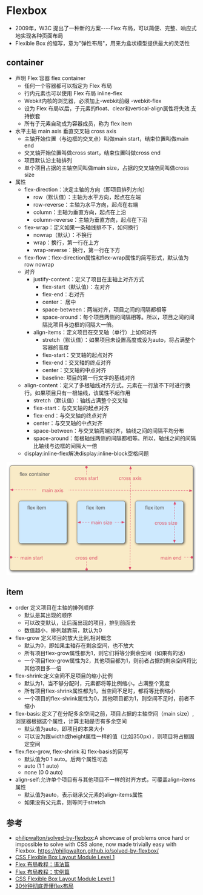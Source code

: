 # Flexbox

* 2009年，W3C 提出了一种新的方案----Flex 布局，可以简便、完整、响应式地实现各种页面布局
* Flexible Box 的缩写，意为"弹性布局"，用来为盒状模型提供最大的灵活性

## container

* 声明 Flex 容器 flex container
    - 任何一个容器都可以指定为 Flex 布局
    - 行内元素也可以使用 Flex 布局 inline-flex
    - Webkit内核的浏览器，必须加上-webkit前缀 -webkit-flex
    - 设为 Flex 布局以后，子元素的float、clear和vertical-align属性将失效.支持嵌套
    - 所有子元素自动成为容器成员，称为 flex item
* 水平主轴 main axis  垂直交叉轴 cross axis
    - 主轴开始位置（与边框的交叉点）叫做main start，结束位置叫做main end
    - 交叉轴开始位置叫做cross start，结束位置叫做cross end
    - 项目默认沿主轴排列
    - 单个项目占据的主轴空间叫做main size，占据的交叉轴空间叫做cross size
* 属性
    - flex-direction：决定主轴的方向（即项目排列方向）
        + row（默认值）：主轴为水平方向，起点在左端
        + row-reverse：主轴为水平方向，起点在右端
        + column：主轴为垂直方向，起点在上沿
        + column-reverse：主轴为垂直方向，起点在下沿
    - flex-wrap：定义如果一条轴线排不下，如何换行
        + nowrap（默认）：不换行
        + wrap：换行，第一行在上方
        + wrap-reverse：换行，第一行在下方
    - flex-flow：flex-direction属性和flex-wrap属性的简写形式，默认值为row nowrap
    - 对齐
        + justify-content：定义了项目在主轴上对齐方式
            * flex-start（默认值）：左对齐
            * flex-end：右对齐
            * center： 居中
            * space-between：两端对齐，项目之间的间隔都相等
            * space-around：每个项目两侧的间隔相等。所以，项目之间的间隔比项目与边框的间隔大一倍。
        + align-items：定义项目在交叉轴（单行）上如何对齐
            * stretch（默认值）：如果项目未设置高度或设为auto，将占满整个容器的高度
            * flex-start：交叉轴的起点对齐
            * flex-end：交叉轴的终点对齐
            * center：交叉轴的中点对齐
            * baseline: 项目的第一行文字的基线对齐
    - align-content：定义了多根轴线对齐方式。元素在一行放不下时进行换行。如果项目只有一根轴线，该属性不起作用
        + stretch（默认值）：轴线占满整个交叉轴
        + flex-start：与交叉轴的起点对齐
        + flex-end：与交叉轴的终点对齐
        + center：与交叉轴的中点对齐
        + space-between：与交叉轴两端对齐，轴线之间的间隔平均分布
        + space-around：每根轴线两侧的间隔都相等。所以，轴线之间的间隔比轴线与边框的间隔大一倍
    - display:inline-flex解决display:inline-block空格问题

![Alt text](../../_static/container-axis.png "Optional title")

## item

* order 定义项目在主轴的排列顺序
    - 默认是其出现的顺序
    - 可以改变默认，让后面出现的项目，排到前面去
    - 数值越小，排列越靠前，默认为0
* flex-grow 定义项目的放大比例,相对概念
    - 默认为0，即如果主轴存在剩余空间，也不放大
    - 所有项目flex-grow属性都为1，则它们将等分剩余空间（如果有的话）
    - 一个项目flex-grow属性为2，其他项目都为1，则前者占据的剩余空间将比其他项目多一倍
* flex-shrink:定义空间不足项目的缩小比例
    - 默认为1，当不够分配时，元素都将等比例缩小，占满整个宽度
    - 所有项目flex-shrink属性都为1，当空间不足时，都将等比例缩小
    - 一个项目的flex-shrink属性为0，其他项目都为1，则空间不足时，前者不缩小
* flex-basis:定义了在分配多余空间之前，项目占据的主轴空间（main size）,浏览器根据这个属性，计算主轴是否有多余空间
    - 默认值为auto，即项目的本来大小
    - 可以设为跟width或height属性一样的值（比如350px），则项目将占据固定空间
* flex:flex-grow, flex-shrink 和 flex-basis的简写
    - 默认值为0 1 auto。后两个属性可选
    - auto (1 1 auto)
    - none (0 0 auto)
* align-self:允许单个项目有与其他项目不一样的对齐方式，可覆盖align-items属性
    - 默认值为auto，表示继承父元素的align-items属性
    - 如果没有父元素，则等同于stretch

## 参考

* [philipwalton/solved-by-flexbox](https://github.com/philipwalton/solved-by-flexbox):A showcase of problems once hard or impossible to solve with CSS alone, now made trivially easy with Flexbox. https://philipwalton.github.io/solved-by-flexbox/
* [CSS Flexible Box Layout Module Level 1](https://www.w3.org/TR/css-flexbox-1/)
* [Flex 布局教程：语法篇](https://www.ruanyifeng.com/blog/2015/07/flex-grammar.html)
* [Flex 布局教程：实例篇](https://www.ruanyifeng.com/blog/2015/07/flex-examples.html)
* [CSS Flexible Box Layout Module Level 1](https://www.w3.org/TR/css-flexbox-1)
* [30分钟彻底弄懂flex布局](https://cloud.tencent.com/developer/article/1354252)
